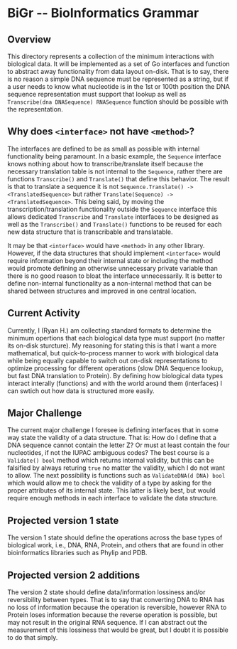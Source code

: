 # BiGr -- **B**io**I**nformatics **Gr**ammar

## Overview

This directory represents a collection of the minimum interactions with biological data. It will be implemented as a set of Go interfaces and function to abstract away functionality from data layout on-disk. That is to say, there is no reason a simple DNA sequence must be represented as a string, but if a user needs to know what nucleotide is in the 1st or 100th position the DNA sequence representation must support that lookup as well as `Transcribe(dna DNASequence) RNASequence` function should be possible with the representation. 

## Why does `<interface>` not have `<method>`?

The interfaces are defined to be as small as possible with internal functionality being paramount. In a basic example, the `Sequence` interface knows nothing about how to transcribe/translate itself because the necessary translation table is not internal to the `Sequence`, rather there are functions `Transcribe()` and `Translate()` that define this behavior. The result is that to translate a sequence it is not `Sequence.Translate() -> <TranslatedSequence>` but rather `Translate(Sequence) -> <TranslatedSequence>`. This being said, by moving the transcription/translation functionality outside the `Sequence` interface this allows dedicated `Transcribe` and `Translate` interfaces to be designed as well as the `Transcribe()` and `Translate()` functions to be reused for each new data structure that is transcribable and translatable.

It may be that `<interface>` would have `<method>` in any other library. However, if the data structures that should implement `<interface>` would require information beyond their internal state or including the method would promote defining an otherwise unnecessary private variable than there is no good reason to bloat the interface unnecessarily. It is better to define non-internal functionality as a non-internal method that can be shared between structures and improved in one central location.
 
## Current Activity

Currently, I (Ryan H.) am collecting standard formats to determine the minimum opertions that each biological data type must support (no matter its on-disk sturcture). My reasoning for stating this is that I want a more mathematical, but quick-to-process manner to work with biological data while being equally capable to switch out on-disk representations to optimize processing for different operations (slow DNA Sequence lookup, but fast DNA translation to Protein). By defining how biological data types interact interally (functions) and with the world around them (interfaces) I can swtich out how data is structured more easily. 

## Major Challenge

The current major challenge I foresee is defining interfaces that in some way state the validity of a data structure. That is: How do I define that a DNA sequence cannot contain the letter Z? Or must at least contain the four nucleotides, if not the IUPAC ambiguous codes? The best course is a `Validate() bool` method which returns internal validity, but this can be falsified by always returing `true` no matter the validity, which I do not want to allow. The next possibility is functions such as `ValidateDNA(d DNA) bool` which would allow me to check the validity of a type by asking for the proper attributes of its internal state. This latter is likely best, but would require enough methods in each interface to validate the data structure.

## Projected version 1 state

The version 1 state should define the operations across the base types of biological work, i.e., DNA, RNA, Protein, and others that are found in other bioinformatics libraries such as Phylip and PDB.

## Projected version 2 additions

The version 2 state should define data/information lossiness and/or reversibility between types. That is to say that converting DNA to RNA has no loss of information because the operation is reversible, however RNA to Protein loses information because the reverse operation is possible, but may not result in the original RNA sequence. If I can abstract out the measurement of this lossiness that would be great, but I doubt it is possible to do that simply.
